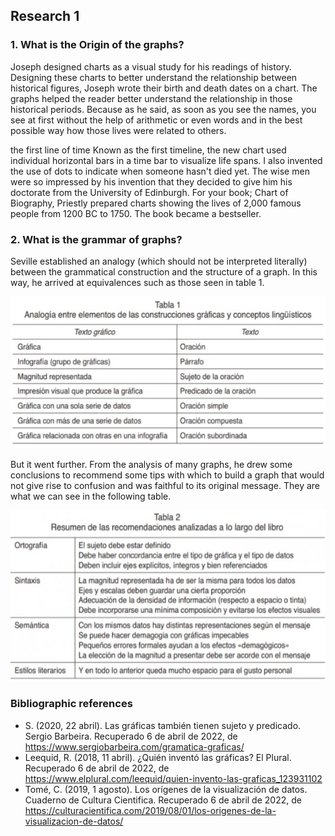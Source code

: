 ## Research 1
### **1. What is the Origin of the graphs?**
Joseph designed charts as a visual study for his readings of history. Designing these charts to better understand the relationship between historical figures, Joseph wrote their birth and death dates on a chart. The graphs helped the reader better understand the relationship in those historical periods. Because as he said, as soon as you see the names, you see at first without the help of arithmetic or even words and in the best possible way how those lives were related to others.
  
the first line of time
Known as the first timeline, the new chart used individual horizontal bars in a time bar to visualize life spans. I also invented the use of dots to indicate when someone hasn't died yet. The wise men were so impressed by his invention that they decided to give him his doctorate from the University of Edinburgh. For your book; Chart of Biography, Priestly prepared charts showing the lives of 2,000 famous people from 1200 BC to 1750. The book became a bestseller.
  
### **2. What is the grammar of graphs?**
Seville established an analogy (which should not be interpreted literally) between the grammatical construction and the structure of a graph. In this way, he arrived at equivalences such as those seen in table 1.  

![](https://github.com/Luis-Alonso18/Data_Mining/blob/Unit_2/research/research_1/pic1.jpg)
  
But it went further. From the analysis of many graphs, he drew some conclusions to recommend some tips with which to build a graph that would not give rise to confusion and was faithful to its original message. They are what we can see in the following table.
  
![](https://github.com/Luis-Alonso18/Data_Mining/blob/Unit_2/research/research_1/pic2.jpg)


### **Bibliographic references**

- S. (2020, 22 abril). Las gráficas también tienen sujeto y predicado. Sergio Barbeira. Recuperado 6 de abril de 2022, de https://www.sergiobarbeira.com/gramatica-graficas/ 
- Leequid, R. (2018, 11 abril). ¿Quién inventó las gráficas? El Plural. Recuperado 6 de abril de 2022, de https://www.elplural.com/leequid/quien-invento-las-graficas_123931102 
- Tomé, C. (2019, 1 agosto). Los orígenes de la visualización de datos. Cuaderno de Cultura Cientifica. Recuperado 6 de abril de 2022, de https://culturacientifica.com/2019/08/01/los-origenes-de-la-visualizacion-de-datos/ 

